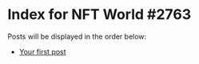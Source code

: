 # Index for NFT World #2763
Posts will be displayed in the order below:

- [Your first post](./001-first.md)

